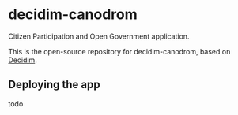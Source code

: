 # decidim-canodrom

Citizen Participation and Open Government application.

This is the open-source repository for decidim-canodrom, based on [Decidim](https://github.com/decidim/decidim).

## Deploying the app

todo
